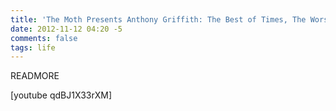 ```yaml
---
title: 'The Moth Presents Anthony Griffith: The Best of Times, The Worst of Times'
date: 2012-11-12 04:20 -5
comments: false
tags: life
---
```

READMORE

[youtube qdBJ1X33rXM]
